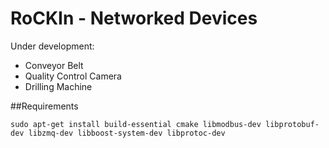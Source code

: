 RoCKIn - Networked Devices
==========================

Under development:
* Conveyor Belt
* Quality Control Camera
* Drilling Machine


##Requirements

    sudo apt-get install build-essential cmake libmodbus-dev libprotobuf-dev libzmq-dev libboost-system-dev libprotoc-dev


